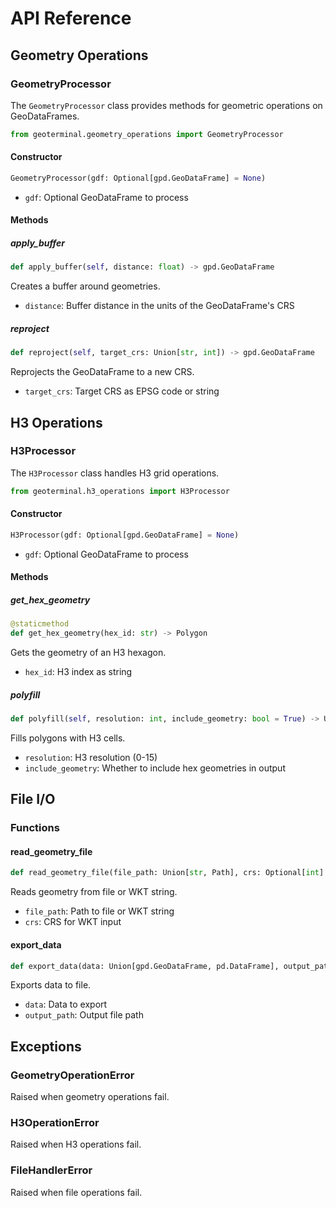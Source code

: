 # API Reference

## Geometry Operations

### GeometryProcessor

The `GeometryProcessor` class provides methods for geometric operations on GeoDataFrames.

```python
from geoterminal.geometry_operations import GeometryProcessor
```

#### Constructor

```python
GeometryProcessor(gdf: Optional[gpd.GeoDataFrame] = None)
```

- `gdf`: Optional GeoDataFrame to process

#### Methods

##### apply_buffer
```python
def apply_buffer(self, distance: float) -> gpd.GeoDataFrame
```
Creates a buffer around geometries.
- `distance`: Buffer distance in the units of the GeoDataFrame's CRS

##### reproject
```python
def reproject(self, target_crs: Union[str, int]) -> gpd.GeoDataFrame
```
Reprojects the GeoDataFrame to a new CRS.
- `target_crs`: Target CRS as EPSG code or string

## H3 Operations

### H3Processor

The `H3Processor` class handles H3 grid operations.

```python
from geoterminal.h3_operations import H3Processor
```

#### Constructor

```python
H3Processor(gdf: Optional[gpd.GeoDataFrame] = None)
```

- `gdf`: Optional GeoDataFrame to process

#### Methods

##### get_hex_geometry
```python
@staticmethod
def get_hex_geometry(hex_id: str) -> Polygon
```
Gets the geometry of an H3 hexagon.

- `hex_id`: H3 index as string

##### polyfill
```python
def polyfill(self, resolution: int, include_geometry: bool = True) -> Union[gpd.GeoDataFrame, pd.DataFrame]
```
Fills polygons with H3 cells.

- `resolution`: H3 resolution (0-15)
- `include_geometry`: Whether to include hex geometries in output

## File I/O

### Functions

#### read_geometry_file
```python
def read_geometry_file(file_path: Union[str, Path], crs: Optional[int] = None) -> gpd.GeoDataFrame
```
Reads geometry from file or WKT string.

- `file_path`: Path to file or WKT string
- `crs`: CRS for WKT input

#### export_data
```python
def export_data(data: Union[gpd.GeoDataFrame, pd.DataFrame], output_path: Union[str, Path]) -> None
```
Exports data to file.

- `data`: Data to export
- `output_path`: Output file path

## Exceptions

### GeometryOperationError
Raised when geometry operations fail.

### H3OperationError
Raised when H3 operations fail.

### FileHandlerError
Raised when file operations fail.
